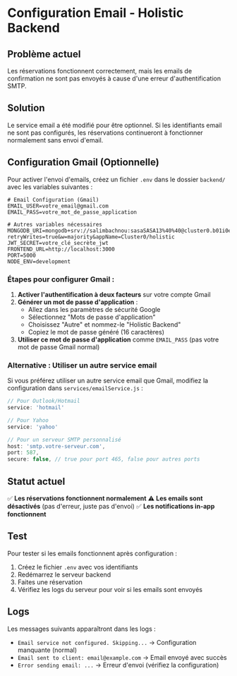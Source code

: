 # Configuration Email - Holistic Backend

## Problème actuel
Les réservations fonctionnent correctement, mais les emails de confirmation ne sont pas envoyés à cause d'une erreur d'authentification SMTP.

## Solution
Le service email a été modifié pour être optionnel. Si les identifiants email ne sont pas configurés, les réservations continueront à fonctionner normalement sans envoi d'email.

## Configuration Gmail (Optionnelle)

Pour activer l'envoi d'emails, créez un fichier `.env` dans le dossier `backend/` avec les variables suivantes :

```env
# Email Configuration (Gmail)
EMAIL_USER=votre_email@gmail.com
EMAIL_PASS=votre_mot_de_passe_application

# Autres variables nécessaires
MONGODB_URI=mongodb+srv://salimbachnou:sasaSASA13%40%40@cluster0.b01i0ev.mongodb.net/holistic?retryWrites=true&w=majority&appName=Cluster0/holistic
JWT_SECRET=votre_clé_secrète_jwt
FRONTEND_URL=http://localhost:3000
PORT=5000
NODE_ENV=development
```

### Étapes pour configurer Gmail :

1. **Activer l'authentification à deux facteurs** sur votre compte Gmail
2. **Générer un mot de passe d'application** :
   - Allez dans les paramètres de sécurité Google
   - Sélectionnez "Mots de passe d'application"
   - Choisissez "Autre" et nommez-le "Holistic Backend"
   - Copiez le mot de passe généré (16 caractères)
3. **Utiliser ce mot de passe d'application** comme `EMAIL_PASS` (pas votre mot de passe Gmail normal)

### Alternative : Utiliser un autre service email

Si vous préférez utiliser un autre service email que Gmail, modifiez la configuration dans `services/emailService.js` :

```javascript
// Pour Outlook/Hotmail
service: 'hotmail'

// Pour Yahoo
service: 'yahoo'

// Pour un serveur SMTP personnalisé
host: 'smtp.votre-serveur.com',
port: 587,
secure: false, // true pour port 465, false pour autres ports
```

## Statut actuel

✅ **Les réservations fonctionnent normalement**
⚠️ **Les emails sont désactivés** (pas d'erreur, juste pas d'envoi)
✅ **Les notifications in-app fonctionnent**

## Test

Pour tester si les emails fonctionnent après configuration :
1. Créez le fichier `.env` avec vos identifiants
2. Redémarrez le serveur backend
3. Faites une réservation
4. Vérifiez les logs du serveur pour voir si les emails sont envoyés

## Logs

Les messages suivants apparaîtront dans les logs :
- `Email service not configured. Skipping...` → Configuration manquante (normal)
- `Email sent to client: email@example.com` → Email envoyé avec succès
- `Error sending email: ...` → Erreur d'envoi (vérifiez la configuration) 